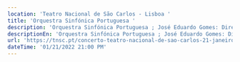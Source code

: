 ```yaml
---
location: 'Teatro Nacional de São Carlos - Lisboa '
title: 'Orquestra Sinfónica Portuguesa '
description: 'Orquestra Sinfónica Portuguesa ; José Eduardo Gomes: Direção '
descriptionEn: 'Orquestra Sinfónica Portuguesa ; José Eduardo Gomes: Direction '
url: 'https://tnsc.pt/concerto-teatro-nacional-de-sao-carlos-21-janeiro-2022/'
dateTime: '01/21/2022 21:00 PM'
---
```


